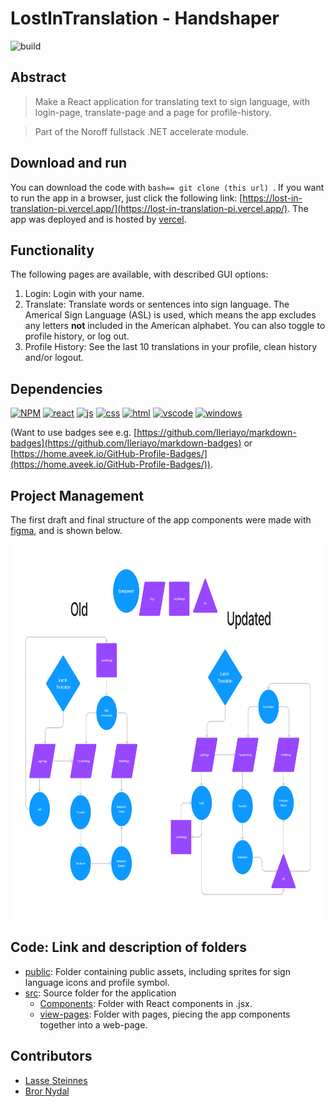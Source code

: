# LostInTranslation - Handshaper
![build](https://img.shields.io/badge/build-passing-green)

## Abstract
> Make a React application for translating text to sign language, with login-page, translate-page and a page for profile-history.

> Part of the Noroff fullstack .NET accelerate module.

## Download and run
You can download the code with ```bash== git clone (this url) ```. If you want to run the app in a browser, just click the following link: [https://lost-in-translation-pi.vercel.app/](https://lost-in-translation-pi.vercel.app/). The app was deployed and is hosted by [vercel](https://vercel.com).

## Functionality
The following pages are available, with described GUI options:
1. Login: Login with your name. 
2. Translate: Translate words or sentences into sign language. The Americal Sign Language (ASL) is used, which means the app excludes any letters **not** included in the American alphabet. You can also toggle to profile history, or log out. 
3. Profile History: See the last 10 translations in your profile, clean history and/or logout. 

## Dependencies
[![NPM](https://img.shields.io/badge/NPM-%23CB3837.svg?style=for-the-badge&logo=npm&logoColor=white)](https://www.npmjs.com/)
[![react](https://camo.githubusercontent.com/4e4a3b5c3e9c00501ec866e2f2466c5a6032f838aca5f2cf3b14450e39e8a2f0/68747470733a2f2f696d672e736869656c64732e696f2f62616467652f72656163742532302d2532333230323332612e7376673f267374796c653d666f722d7468652d6261646765266c6f676f3d7265616374266c6f676f436f6c6f723d253233363144414642)](https://reactjs.org/)
[![js](https://img.shields.io/badge/-JavaScript-F7DF1E?logo=javascript&logoColor=000)](https://www.javascript.com)
[![css](https://img.shields.io/badge/-CSS-1572B6?logo=css3&logoColor=000)](https://en.wikipedia.org/wiki/CSS)
[![html](https://img.shields.io/badge/-HTML-E34F26?logo=html5&logoColor=000)](https://developer.mozilla.org/en-US/docs/Web/HTML)
[![vscode](https://img.shields.io/badge/-Visual%20Studio%20Code-007ACC?logo=visualstudiocode&logoColor=000)](https://code.visualstudio.com/)
[![windows](https://img.shields.io/badge/-Windows-0078D6?logo=windows&logoColor=000)](https://www.microsoft.com/sv-se/windows)

(Want to use badges see e.g. [https://github.com/Ileriayo/markdown-badges](https://github.com/Ileriayo/markdown-badges) or [https://home.aveek.io/GitHub-Profile-Badges/](https://home.aveek.io/GitHub-Profile-Badges/)).

## Project Management
The first draft and final structure of the app components were made with [figma](https://www.figma.com/file/3z0n5zfEAe2u9Mlw9W5BL0/Diagram---Untitled?node-id=0%3A1&t=R0evprNBn3FGprio-1), and is shown below.

<b href="https://github.com/BrorNydal/LostInTranslation">
  <img width = "800" height = "600" src="https://github.com/BrorNydal/LostInTranslation/blob/main/lost-in-translation/assets/Figma.png">
</b>

## Code: Link and description of folders
- [public](https://github.com/BrorNydal/LostInTranslation/tree/main/lost-in-translation/public): Folder containing public assets, including sprites for sign language icons and profile symbol.
- [src](https://github.com/BrorNydal/LostInTranslation/tree/main/lost-in-translation/src): Source folder for the application
  -  [Components](https://github.com/lasse-steinnes/LostInTranslation/tree/main/lost-in-translation/src/Components): Folder with React components in .jsx.
  -  [view-pages](https://github.com/BrorNydal/LostInTranslation/tree/main/lost-in-translation/src/view-pages): Folder with pages, piecing the app components together into a web-page. 
  
## Contributors
- [Lasse Steinnes](https://github.com/lasse-steinnes)
- [Bror Nydal](https://github.com/BrorNydal) 
